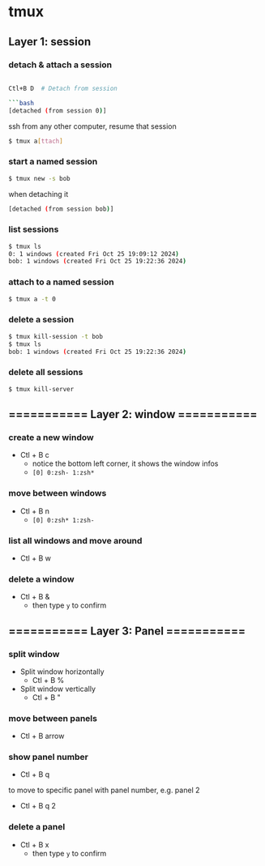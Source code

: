 # tmux

## Layer 1: session

### detach & attach a session

```bash

Ctl+B D  # Detach from session

```bash
[detached (from session 0)]
```

ssh from any other computer, resume that session

```bash
$ tmux a[ttach]
```


### start a named session

```bash
$ tmux new -s bob
```

when detaching it

```bash
[detached (from session bob)]
```


### list sessions

```bash
$ tmux ls
0: 1 windows (created Fri Oct 25 19:09:12 2024)
bob: 1 windows (created Fri Oct 25 19:22:36 2024)
```

### attach to a named session

```bash
$ tmux a -t 0
```

### delete a session

```bash
$ tmux kill-session -t bob
$ tmux ls
bob: 1 windows (created Fri Oct 25 19:22:36 2024)
```

### delete all sessions

```bash
$ tmux kill-server
```



## =========== Layer 2: window ===========

### create a new window

- Ctl + B  c
    - notice the bottom left corner, it shows the window infos
    - `[0] 0:zsh- 1:zsh* `

### move between windows

- Ctl + B  n
    - `[0] 0:zsh* 1:zsh-` 

### list all windows and move around

- Ctl + B  w

### delete a window

- Ctl + B  &
    - then type `y` to confirm


## =========== Layer 3: Panel ===========

### split window

- Split window horizontally
    - Ctl + B  %
- Split window vertically
    - Ctl + B  "


### move between panels

- Ctl + B  arrow

### show panel number

- Ctl + B  q

to move to specific panel with panel number, e.g. panel 2

- Ctl + B  q  2

### delete a panel

- Ctl + B  x
    - then type `y` to confirm





